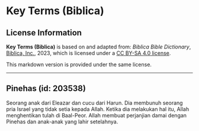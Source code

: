 # Key Terms (Biblica)

## License Information

**Key Terms (Biblica)** is based on and adapted from: _Biblica Bible Dictionary_, [Biblica, Inc.](https://www.biblica.com/), 2023, which is licensed under a [CC BY-SA 4.0 license](https://creativecommons.org/licenses/by-sa/4.0/legalcode.en).

This markdown version is provided under the same license.



--------------------------------

## Pinehas (id: 203538)

Seorang anak dari Eleazar dan cucu dari Harun. Dia membunuh seorang pria Israel yang tidak setia kepada Allah. Ketika dia melakukan hal itu, Allah menghentikan tulah di Baal\-Peor. Allah membuat perjanjian damai dengan Pinehas dan anak\-anak yang lahir setelahnya.


